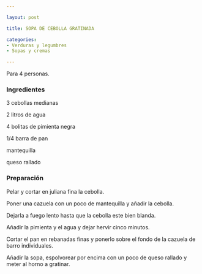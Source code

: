 ```yaml
---

layout: post

title: SOPA DE CEBOLLA GRATINADA

categories:
- Verduras y legumbres
- Sopas y cremas

---
```


Para 4 personas.

<h3>Ingredientes</h3>

3 cebollas medianas

2 litros de agua

4 bolitas de pimienta negra

1/4 barra de pan

mantequilla

queso rallado

<h3>Preparación</h3>

Pelar y cortar en juliana fina la cebolla.

Poner una cazuela con un poco de mantequilla y añadir la cebolla.

Dejarla a fuego lento hasta que la cebolla este bien blanda.

Añadir la pimienta y el agua y dejar hervir cinco minutos.

Cortar el pan en rebanadas finas y ponerlo sobre el fondo de la cazuela de barro individuales.

Añadir la sopa, espolvorear por encima con un poco de queso rallado y meter al horno a gratinar.